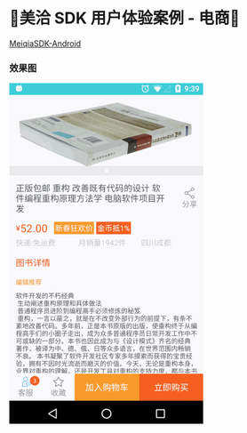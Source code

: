:running:美洽 SDK 用户体验案例 - 电商:running:
============

[MeiqiaSDK-Android](https://github.com/Meiqia/MeiqiaSDK-Android)

### 效果图
![Image of RecyclerViewDemo](https://raw.githubusercontent.com/bingoogolapple/Meiqia-SDK-Android-UE-EC/master/screenshots/mq_ue_ec_demo.gif)
